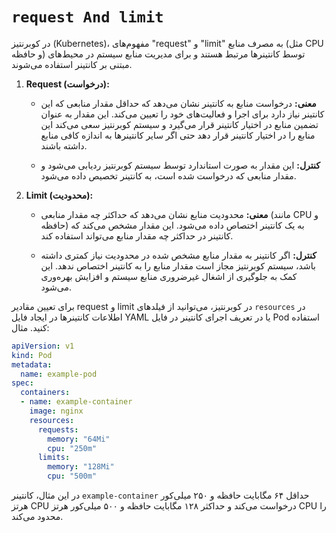 # `request And limit`
در کوبرنتیز (Kubernetes)، مفهوم‌های "request" و "limit" به مصرف منابع (مثل CPU و حافظه) توسط کانتینرها مرتبط هستند و برای مدیریت منابع سیستم در محیط‌های مبتنی بر کانتینر استفاده می‌شوند.

1. **Request (درخواست):**
   - **معنی:**
     درخواست منابع به کانتینر نشان می‌دهد که حداقل مقدار منابعی که این کانتینر نیاز دارد برای اجرا و فعالیت‌های خود را تعیین می‌کند. این مقدار به عنوان تضمین منابع در اختیار کانتینر قرار می‌گیرد و سیستم کوبرنتیز سعی می‌کند این منابع را در اختیار کانتینر قرار دهد حتی اگر سایر کانتینرها به اندازه کافی منابع داشته باشند.

   - **کنترل:**
     این مقدار به صورت استاندارد توسط سیستم کوبرنتیز ردیابی می‌شود و مقدار منابعی که درخواست شده است، به کانتینر تخصیص داده می‌شود.

2. **Limit (محدودیت):**
   - **معنی:**
     محدودیت منابع نشان می‌دهد که حداکثر چه مقدار منابعی (مانند CPU و حافظه) به یک کانتینر اختصاص داده می‌شود. این مقدار مشخص می‌کند که کانتینر در حداکثر چه مقدار منابع می‌تواند استفاده کند.

   - **کنترل:**
     اگر کانتینر به مقدار منابع مشخص شده در محدودیت نیاز کمتری داشته باشد، سیستم کوبرنتیز مجاز است مقدار منابع را به کانتینر اختصاص ندهد. این کمک به جلوگیری از اشغال غیرضروری منابع سیستم و افزایش بهره‌وری می‌شود.

برای تعیین مقادیر request و limit در کوبرنتیز، می‌توانید از فیلدهای `resources` در اطلاعات کانتینرها در ایجاد فایل YAML یا در تعریف اجرای کانتینر در فایل Pod استفاده کنید. مثال:

```yaml
apiVersion: v1
kind: Pod
metadata:
  name: example-pod
spec:
  containers:
  - name: example-container
    image: nginx
    resources:
      requests:
        memory: "64Mi"
        cpu: "250m"
      limits:
        memory: "128Mi"
        cpu: "500m"
```

در این مثال، کانتینر `example-container` حداقل ۶۴ مگابایت حافظه و ۲۵۰ میلی‌کور هرتز CPU درخواست می‌کند و حداکثر ۱۲۸ مگابایت حافظه و ۵۰۰ میلی‌کور هرتز CPU را محدود می‌کند.
